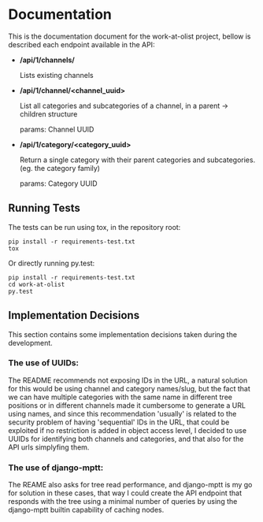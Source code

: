 # Documentation

This is the documentation document for the work-at-olist project, bellow is
described each endpoint available in the API:

* **/api/1/channels/**

    Lists existing channels

* **/api/1/channel/<channel_uuid>**

    List all categories and subcategories of a channel, in a parent -> children
    structure

    params: Channel UUID

* **/api/1/category/<category_uuid>**

    Return a single category with their parent categories and subcategories.
    (eg. the category family)

    params: Category UUID

## Running Tests

The tests can be run using tox, in the repository root:

```
pip install -r requirements-test.txt
tox
```

Or directly running py.test:

```
pip install -r requirements-test.txt
cd work-at-olist
py.test
```

## Implementation Decisions

This section contains some implementation decisions taken during the
development.

### The use of UUIDs:

The README recommends not exposing IDs in the URL, a natural solution for this
would be using channel and category names/slug, but the fact that we can have
multiple categories with the same name in different tree positions or in
different channels made it cumbersome to generate a URL using names, and since
this recommendation 'usually' is related to the security problem of having
'sequential' IDs in the URL, that could be exploited if no restriction is added in
object access level, I decided to use UUIDs for identifying both channels and
categories, and that also for the API urls simplyfing them.

### The use of django-mptt:

The REAME also asks for tree read performance, and django-mptt is my go for
solution in these cases, that way I could create the API endpoint that responds
with the tree using a minimal number of queries by using the django-mptt
builtin capability of caching nodes.
